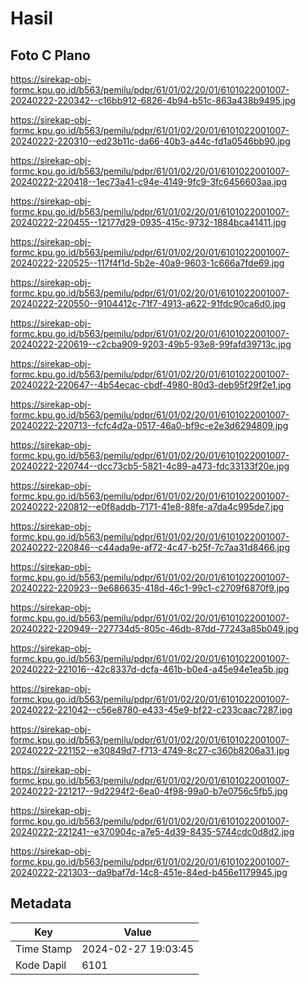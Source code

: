 # Hasil

## Foto C Plano

https://sirekap-obj-formc.kpu.go.id/b563/pemilu/pdpr/61/01/02/20/01/6101022001007-20240222-220342--c16bb912-6826-4b94-b51c-863a438b9495.jpg

https://sirekap-obj-formc.kpu.go.id/b563/pemilu/pdpr/61/01/02/20/01/6101022001007-20240222-220310--ed23b11c-da66-40b3-a44c-fd1a0546bb90.jpg

https://sirekap-obj-formc.kpu.go.id/b563/pemilu/pdpr/61/01/02/20/01/6101022001007-20240222-220418--1ec73a41-c94e-4149-9fc9-3fc6456603aa.jpg

https://sirekap-obj-formc.kpu.go.id/b563/pemilu/pdpr/61/01/02/20/01/6101022001007-20240222-220455--12177d29-0935-415c-9732-1884bca41411.jpg

https://sirekap-obj-formc.kpu.go.id/b563/pemilu/pdpr/61/01/02/20/01/6101022001007-20240222-220525--117f4f1d-5b2e-40a9-9603-1c666a7fde69.jpg

https://sirekap-obj-formc.kpu.go.id/b563/pemilu/pdpr/61/01/02/20/01/6101022001007-20240222-220550--9104412c-71f7-4913-a622-91fdc90ca6d0.jpg

https://sirekap-obj-formc.kpu.go.id/b563/pemilu/pdpr/61/01/02/20/01/6101022001007-20240222-220619--c2cba909-9203-49b5-93e8-99fafd39713c.jpg

https://sirekap-obj-formc.kpu.go.id/b563/pemilu/pdpr/61/01/02/20/01/6101022001007-20240222-220647--4b54ecac-cbdf-4980-80d3-deb95f29f2e1.jpg

https://sirekap-obj-formc.kpu.go.id/b563/pemilu/pdpr/61/01/02/20/01/6101022001007-20240222-220713--fcfc4d2a-0517-46a0-bf9c-e2e3d6294809.jpg

https://sirekap-obj-formc.kpu.go.id/b563/pemilu/pdpr/61/01/02/20/01/6101022001007-20240222-220744--dcc73cb5-5821-4c89-a473-fdc33133f20e.jpg

https://sirekap-obj-formc.kpu.go.id/b563/pemilu/pdpr/61/01/02/20/01/6101022001007-20240222-220812--e0f8addb-7171-41e8-88fe-a7da4c995de7.jpg

https://sirekap-obj-formc.kpu.go.id/b563/pemilu/pdpr/61/01/02/20/01/6101022001007-20240222-220846--c44ada9e-af72-4c47-b25f-7c7aa31d8466.jpg

https://sirekap-obj-formc.kpu.go.id/b563/pemilu/pdpr/61/01/02/20/01/6101022001007-20240222-220923--9e686635-418d-46c1-99c1-c2709f6870f9.jpg

https://sirekap-obj-formc.kpu.go.id/b563/pemilu/pdpr/61/01/02/20/01/6101022001007-20240222-220949--227734d5-805c-46db-87dd-77243a85b049.jpg

https://sirekap-obj-formc.kpu.go.id/b563/pemilu/pdpr/61/01/02/20/01/6101022001007-20240222-221016--42c8337d-dcfa-461b-b0e4-a45e94e1ea5b.jpg

https://sirekap-obj-formc.kpu.go.id/b563/pemilu/pdpr/61/01/02/20/01/6101022001007-20240222-221042--c56e8780-e433-45e9-bf22-c233caac7287.jpg

https://sirekap-obj-formc.kpu.go.id/b563/pemilu/pdpr/61/01/02/20/01/6101022001007-20240222-221152--e30849d7-f713-4749-8c27-c360b8206a31.jpg

https://sirekap-obj-formc.kpu.go.id/b563/pemilu/pdpr/61/01/02/20/01/6101022001007-20240222-221217--9d2294f2-6ea0-4f98-99a0-b7e0756c5fb5.jpg

https://sirekap-obj-formc.kpu.go.id/b563/pemilu/pdpr/61/01/02/20/01/6101022001007-20240222-221241--e370904c-a7e5-4d39-8435-5744cdc0d8d2.jpg

https://sirekap-obj-formc.kpu.go.id/b563/pemilu/pdpr/61/01/02/20/01/6101022001007-20240222-221303--da9baf7d-14c8-451e-84ed-b456e1179945.jpg


## Metadata

| Key        | Value               |
| ---------- | ------------------- |
| Time Stamp | 2024-02-27 19:03:45 |
| Kode Dapil | 6101                |



